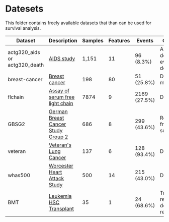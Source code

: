 # Datesets

This folder contains freely available datasets that than can be used
for survival analysis.

| Dataset                       | Description                                          | Samples | Features | Events       | Outcome                      |
|-------------------------------|------------------------------------------------------|---------|----------|--------------|------------------------------|
| actg320_aids or actg320_death | [AIDS study][Hosmer2008]                             | 1,151   | 11       | 96 (8.3%)    | AIDS defining event or death |
| breast-cancer                 | [Breast cancer][Desmedt2007]                         | 198     | 80       | 51 (25.8%)   | Distant metastases           |
| flchain                       | [Assay of serum free light chain][Dispenzieri2012]   | 7874    | 9        | 2169 (27.5%) | Death                        |
| GBSG2                         | [German Breast Cancer Study Group 2][Schumacher1994] | 686     | 8        | 299 (43.6%)  | Recurrence free survival     |
| veteran                       | [Veteran's Lung Cancer][Kalbfleisch2008]             | 137     | 6        | 128 (93.4%)  | Death                        |
| whas500                       | [Worcester Heart Attack Study][Hosmer2008]           | 500     | 14       | 215 (43.0%)  | Death                        |
| BMT                           | [Leukemia HSC Transplant][Scrucca2007]               | 35      | 1        | 24 (68.6%)   | Transplant related death or relapse |

[Desmedt2007]: http://dx.doi.org/10.1158/1078-0432.CCR-06-2765 "Desmedt, C., Piette, F., Loi et al.: Strong Time Dependence of the 76-Gene Prognostic Signature for Node-Negative Breast Cancer Patients in the TRANSBIG Multicenter Independent Validation Series. Clin. Cancer Res. 13(11), 3207–14 (2007)"

[Dispenzieri2012]: https://doi.org/10.1016/j.mayocp.2012.03.009 "Dispenzieri, A., Katzmann, J., Kyle, R., Larson, D., Therneau, T., Colby, C., Clark, R., Mead, G., Kumar, S., Melton III, LJ. and Rajkumar, SV. Use of monclonal serum immunoglobulin free light chains to predict overall survival in the general population, Mayo Clinic Proceedings 87:512-523. (2012)"

[Hosmer2008]: http://www.wiley.com/WileyCDA/WileyTitle/productCd-0471754994.html "Hosmer, D., Lemeshow, S., May, S.: Applied Survival Analysis: Regression Modeling of Time to Event Data. John Wiley & Sons, Inc. (2008)"

[Kalbfleisch2008]: http://www.wiley.com/WileyCDA/WileyTitle/productCd-047136357X.html "Kalbfleisch, J.D., Prentice, R.L.: The Statistical Analysis of Failure Time Data. John Wiley & Sons, Inc. (2002)"

[Schumacher1994]: http://ascopubs.org/doi/abs/10.1200/jco.1994.12.10.2086 "Schumacher, M., Basert, G., Bojar, H., et al. Randomized 2 × 2 trial evaluating hormonal treatment and the duration of chemotherapy in node-positive breast cancer patients. Journal of Clinical Oncology 12, 2086–2093. (1994)"

[Scrucca2007]: https://doi.org/10.1038/sj.bmt.1705727 "Scrucca, L., Santucci, A. & Aversa, F. Competing risk analysis using R: an easy guide for clinicians. Bone Marrow Transplant 40, 381–387 (2007)"
